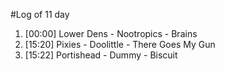 #Log of 11 day

1. [00:00] Lower Dens - Nootropics - Brains
1. [15:20] Pixies - Doolittle - There Goes My Gun
1. [15:22] Portishead - Dummy - Biscuit
